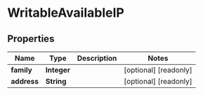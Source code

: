 

# WritableAvailableIP


## Properties

| Name | Type | Description | Notes |
|------------ | ------------- | ------------- | -------------|
|**family** | **Integer** |  |  [optional] [readonly] |
|**address** | **String** |  |  [optional] [readonly] |



